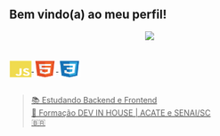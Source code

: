 ## Bem vindo(a) ao meu perfil!

<div align="center">
  <a href="https://github.com/Edwanderson94">
  <img height="180em" src="https://github-readme-stats.vercel.app/api?username=edwanderson94&show_icons=true&theme=merko&include_all_commits=true&count_private=true"/>
   </div>
<div style="display: inline_block"><br>
<div style="display: inline_block"><br>
  <img align="center" alt="Rafa-Js" height="30" width="40" src="https://raw.githubusercontent.com/devicons/devicon/master/icons/javascript/javascript-plain.svg">
  <img align="center" alt="Rafa-HTML" height="30" width="40" src="https://raw.githubusercontent.com/devicons/devicon/master/icons/html5/html5-original.svg">
  <img align="center" alt="Rafa-CSS" height="30" width="40" src="https://raw.githubusercontent.com/devicons/devicon/master/icons/css3/css3-original.svg">
</div><br>
  
> 📚 Estudando Backend e Frontend <br>
> 🏫 Formação DEV IN HOUSE | ACATE e SENAI/SC <br>
> 🇧🇷 <br>
  
##

